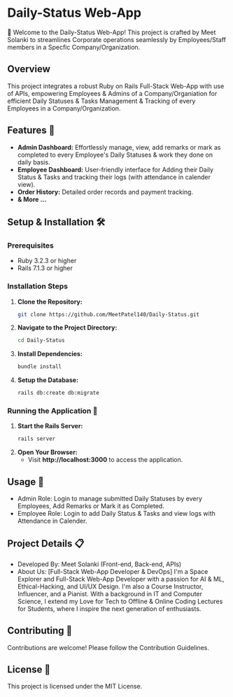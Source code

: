 # Daily-Status Web-App

🚀 Welcome to the Daily-Status Web-App! This project is crafted by Meet Solanki to streamlines Corporate operations seamlessly by Employees/Staff members in a Specfic Company/Organization.

## Overview

This project integrates a robust Ruby on Rails Full-Stack Web-App with use of APIs, empowering Employees & Admins of a Company/Organiation for efficient Daily Statuses & Tasks Management & Tracking of every Employees in a Company/Organization.

## Features 🌟

- **Admin Dashboard:** Effortlessly manage, view, add remarks or mark as completed to every Employee's Daily Statuses & work they done on daily basis.
- **Employee Dashboard:** User-friendly interface for Adding their Daily Status & Tasks and tracking their logs (with attendance in calender view).
- **Order History:** Detailed order records and payment tracking.
- **& More ...**


## Setup & Installation 🛠️

### Prerequisites

- Ruby 3.2.3 or higher
- Rails 7.1.3 or higher

### Installation Steps

1. **Clone the Repository:**
   ```bash
   git clone https://github.com/MeetPatel140/Daily-Status.git

2. **Navigate to the Project Directory:**
   ```bash
   cd Daily-Status
   
3. **Install Dependencies:**
   ```bash
   bundle install

4. **Setup the Database:**
   ```bash
   rails db:create db:migrate

### Running the Application 🚀

1. **Start the Rails Server:**
   ```bash
   rails server

2. **Open Your Browser:**
   - Visit **http://localhost:3000** to access the application.


## Usage 🎉

- Admin Role: Login to manage submitted Daily Statuses by every Employees, Add Remarks or Mark it as Completed.
- Employee Role: Login to add Daily Status & Tasks and view logs with Attendance in Calender.


## Project Details 📋

- Developed By: Meet Solanki (Front-end, Back-end, APIs)
- About Us: [Full-Stack Web-App Developer & DevOps] I'm a Space Explorer and Full-Stack Web-App Developer with a passion for AI & ML, Ethical-Hacking, and UI/UX Design. I'm also a Course Instructor, Influencer, and a Pianist. With a background in IT and Computer Science, I extend my Love for Tech to Offline & Online Coding Lectures for Students, where I inspire the next generation of enthusiasts.


## Contributing 🤝

Contributions are welcome! Please follow the Contribution Guidelines.


## License 📄

This project is licensed under the MIT License.
